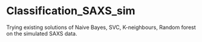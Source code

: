 # Classification_SAXS_sim
Trying existing solutions of Naive Bayes, SVC, K-neighbours, Random forest on the simulated SAXS data.
